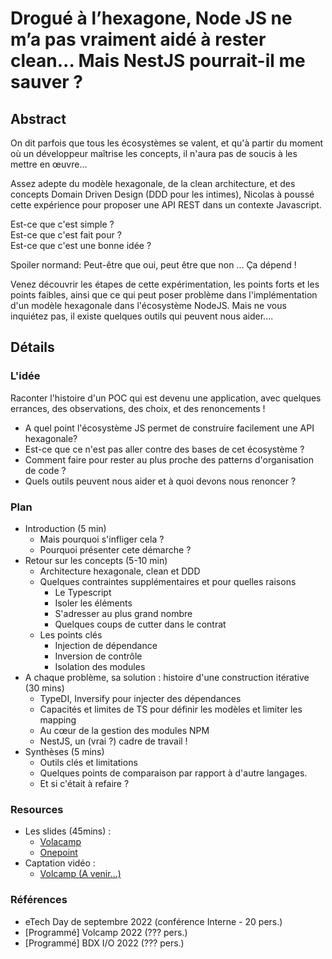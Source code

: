 # Drogué à l’hexagone, Node JS ne m’a pas vraiment aidé à rester clean... Mais NestJS pourrait-il me sauver ?

## Abstract

On dit parfois que tous les écosystèmes se valent, et qu'à partir du moment où un développeur maîtrise les concepts, il n'aura pas de soucis à les mettre en œuvre…

Assez adepte du modèle hexagonale, de la clean architecture, et des concepts Domain Driven Design (DDD pour les intimes), Nicolas à poussé cette expérience pour proposer une API REST dans un contexte Javascript.

Est-ce que c'est simple ? </br>
Est-ce que c'est fait pour ? </br>
Est-ce que c'est une bonne idée ?

Spoiler normand: Peut-être que oui, peut être que non ... Ça dépend !

Venez découvrir les étapes de cette expérimentation, les points forts et les points faibles, ainsi que ce qui peut poser problème dans l'implémentation d'un modèle hexagonale dans l'écosystème NodeJS. Mais ne vous inquiétez pas, il existe quelques outils qui peuvent nous aider....

## Détails

### L'idée

Raconter l'histoire d'un POC qui est devenu une application, avec quelques errances, des observations, des choix, et des renoncements !

* A quel point l'écosystème JS permet de construire facilement une API hexagonale?
* Est-ce que ce n'est pas aller contre des bases de cet écosystème ?
* Comment faire pour rester au plus proche des patterns d'organisation de code ?
* Quels outils peuvent nous aider et à quoi devons nous renoncer ?

### Plan

* Introduction (5 min)
    * Mais pourquoi s'infliger cela ?
    * Pourquoi présenter cete démarche ?
* Retour sur les concepts (5-10 min)
    * Architecture hexagonale, clean et DDD
    * Quelques contraintes supplémentaires et pour quelles raisons
        * Le Typescript
        * Isoler les éléments
        * S'adresser au plus grand nombre
        * Quelques coups de cutter dans le contrat
    * Les points clés
        * Injection de dépendance
        * Inversion de contrôle
        * Isolation des modules
* A chaque problème, sa solution : histoire d'une construction itérative (30 mins)
    * TypeDI, Inversify pour injecter des dépendances
    * Capacités et limites de TS pour définir les modèles et limiter les mapping
    * Au cœur de la gestion des modules NPM
    * NestJS, un (vrai ?) cadre de travail !
* Synthèses (5 mins)
    * Outils clés et limitations
    * Quelques points de comparaison par rapport à d'autre langages.
    * Et si c'était à refaire ?

    
### Resources

* Les slides (45mins) :
    * [Volacamp]( ./medium/index-volcamp.html#/)
    * [Onepoint]( ./medium/index.html#/)
* Captation vidéo :
    * [Volcamp (A venir...)](https://www.youtube.com/watch...)

### Références

* eTech Day de septembre 2022 (conférence Interne  - 20 pers.)
* [Programmé] Volcamp 2022  (??? pers.)
* [Programmé] BDX I/O 2022 (??? pers.)
